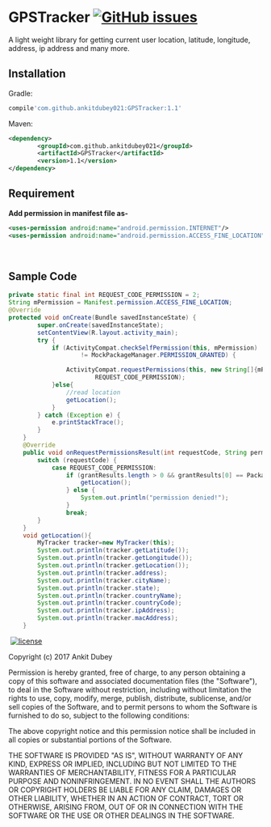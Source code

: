 # GPSTracker [![GitHub issues](https://img.shields.io/github/issues/ankitdubey021/GPSTracker.svg)](https://github.com/ankitdubey021/GPSTracker/issues)
A light weight library for getting current user location, latitude, longitude, address, ip address and many more.
​
## Installation
<!-- TODO: add package -->
Gradle:
```groovy
compile'com.github.ankitdubey021:GPSTracker:1.1'
```

Maven:
```xml
<dependency>
	    <groupId>com.github.ankitdubey021</groupId>
	    <artifactId>GPSTracker</artifactId>
	    <version>1.1</version>
</dependency>
```

## Requirement

**Add permission in manifest file as-**
```xml
<uses-permission android:name="android.permission.INTERNET"/>
<uses-permission android:name="android.permission.ACCESS_FINE_LOCATION"/>
```
​
## Sample Code ##
```java
private static final int REQUEST_CODE_PERMISSION = 2;
String mPermission = Manifest.permission.ACCESS_FINE_LOCATION;
@Override
protected void onCreate(Bundle savedInstanceState) {
        super.onCreate(savedInstanceState);
        setContentView(R.layout.activity_main);
        try {
            if (ActivityCompat.checkSelfPermission(this, mPermission)
                    != MockPackageManager.PERMISSION_GRANTED) {

                ActivityCompat.requestPermissions(this, new String[]{mPermission, Manifest.permission.READ_PHONE_STATE},
                        REQUEST_CODE_PERMISSION);
            }else{
                //read location
                getLocation();
            }
        } catch (Exception e) {
            e.printStackTrace();
        }
    }
    @Override
    public void onRequestPermissionsResult(int requestCode, String permissions[], int[] grantResults) {
        switch (requestCode) {
            case REQUEST_CODE_PERMISSION:
                if (grantResults.length > 0 && grantResults[0] == PackageManager.PERMISSION_GRANTED) {
                    getLocation();
                } else {
                    System.out.println("permission denied!");
                }
                break;
        }
    }
    void getLocation(){
        MyTracker tracker=new MyTracker(this);
        System.out.println(tracker.getLatitude());
        System.out.println(tracker.getLongitude());
        System.out.println(tracker.getLocation());
        System.out.println(tracker.address);
        System.out.println(tracker.cityName);
        System.out.println(tracker.state);
        System.out.println(tracker.countryName);
        System.out.println(tracker.countryCode);
        System.out.println(tracker.ipAddress);
        System.out.println(tracker.macAddress);
    }
```
​
[![license](https://img.shields.io/github/license/mashape/apistatus.svg)](https://opensource.org/licenses/MIT)


Copyright (c) 2017 Ankit Dubey

Permission is hereby granted, free of charge, to any person obtaining a copy
of this software and associated documentation files (the "Software"), to deal
in the Software without restriction, including without limitation the rights
to use, copy, modify, merge, publish, distribute, sublicense, and/or sell
copies of the Software, and to permit persons to whom the Software is
furnished to do so, subject to the following conditions:

The above copyright notice and this permission notice shall be included in all
copies or substantial portions of the Software.

THE SOFTWARE IS PROVIDED "AS IS", WITHOUT WARRANTY OF ANY KIND, EXPRESS OR
IMPLIED, INCLUDING BUT NOT LIMITED TO THE WARRANTIES OF MERCHANTABILITY,
FITNESS FOR A PARTICULAR PURPOSE AND NONINFRINGEMENT. IN NO EVENT SHALL THE
AUTHORS OR COPYRIGHT HOLDERS BE LIABLE FOR ANY CLAIM, DAMAGES OR OTHER
LIABILITY, WHETHER IN AN ACTION OF CONTRACT, TORT OR OTHERWISE, ARISING FROM,
OUT OF OR IN CONNECTION WITH THE SOFTWARE OR THE USE OR OTHER DEALINGS IN THE
SOFTWARE.


    
